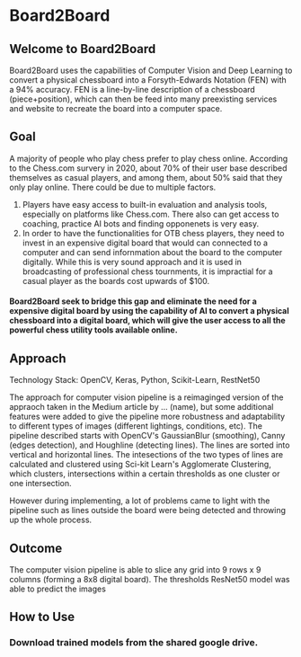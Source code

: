# Board2Board

## Welcome to Board2Board
Board2Board uses the capabilities of Computer Vision and Deep Learning to convert a physical chessboard into a Forsyth-Edwards Notation (FEN) with a 94% accuracy. FEN is a line-by-line description of a chessboard (piece+position), which can then be feed into many preexisting services and website to recreate the board into a computer space.

## Goal
A majority of people who play chess prefer to play chess online. According to the Chess.com survery in 2020, about 70% of their user base described themselves as casual players, and among them, about 50% said that they only play online. There could be due to multiple factors. 

1. Players have easy access to built-in evaluation and analysis tools, especially on platforms like Chess.com. There also can get access to coaching, practice AI bots and finding opponenets is very easy. 
2. In order to have the functionalities for OTB chess players, they need to invest in an expensive digital board that would can connected to a computer and can send infornmation about the board to the computer digitally. While this is very sound approach and it is used in broadcasting of professional chess tournments, it is impractial for a casual player as the boards cost upwards of $100.

#### Board2Board seek to bridge this gap and eliminate the need for a expensive digital board by using the capability of AI to convert a physical chessboard into a digital board, which will give the user access to all the powerful chess utility tools available online. 

## Approach 

Technology Stack: OpenCV, Keras, Python, Scikit-Learn, RestNet50

The approach for computer vision pipeline is a reimaginged version of the appraoch taken in the Medium article by ... (name), but some additional features were added to give the pipeline more robustness
and adaptability to different types of images (different lightings, conditions, etc). The pipeline described starts with OpenCV's GaussianBlur (smoothing), Canny (edges detection), and
Houghline (detecting lines). The lines are sorted into vertical and horizontal lines. The intesections of the two types of lines are calculated and clustered using Sci-kit Learn's Agglomerate Clustering, which 
clusters, intersections within a certain thresholds as one cluster or one intersection. 

However during implementing, a lot of problems came to light with the pipeline such as lines outside the board were being detected and throwing up the whole process. 


## Outcome

The computer vision pipeline is able to slice any grid into 9 rows x 9 columns (forming a 8x8 digital board). The thresholds ResNet50 model was able to predict the images 

## How to Use

### Download trained models from the shared google drive. 

 